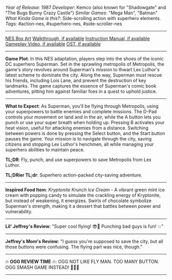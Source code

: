 *Year of Release*: 1987
*Developer*: Kemco (also known for "Shadowgate" and "The Bugs Bunny Crazy Castle")
*Similar Games*: "Mega Man", "Batman"
*What Kinda Game is this?*: Side-scrolling action with superhero elements.
*Tags:* #action-nes, #superhero-nes, #side-scroller-nes

---
[NES Box Art](https://www.google.com/search?tbm=isch&q=NES+Box+Art+Superman) 
[Walkthrough, if available](https://www.google.com/search?q=Walkthrough+NES+Superman)
[Instruction Manual, if available](https://www.google.com/search?q=NES+Instruction+Manual+Superman)
[Gameplay Video, if available](https://www.youtube.com/results?search_query=gameplay+NES+Superman) 
[OST, if available](https://www.youtube.com/results?search_query=gameplay+NES+Superman+OST)

- - -
**Game Plot**: In this NES adaptation, players step into the shoes of the iconic DC superhero Superman. Set in the sprawling metropolis of Metropolis, the game's story revolves around Superman's mission to thwart Lex Luthor's latest scheme to dominate the city. Along the way, Superman must rescue his friends, including Lois Lane, and prevent the destruction of key landmarks. The game captures the essence of Superman's comic book adventures, pitting him against familiar foes in a quest to uphold justice.

- - -
**What to Expect**: As Superman, you'll be flying through Metropolis, using your superpowers to battle enemies and complete missions. The D-Pad controls your movement on land and in the air, while the A button lets you punch or use your super breath when holding up. Pressing B activates your heat vision, useful for attacking enemies from a distance. Switching between powers is done by pressing the Select button, and the Start button pauses the game. Your mission is to navigate through the city, saving citizens and stopping Lex Luthor's henchmen, all while managing your superhero abilities to maintain peace.

**TL;DR**: Fly, punch, and use superpowers to save Metropolis from Lex Luthor.

**TL;DRier TL;dr**: Superhero action-packed city-saving adventure.

---
**Inspired Food Item**: *Kryptonite Krunch Ice Cream* - A vibrant green mint ice cream with popping candy to simulate the crackling energy of Kryptonite, but instead of weakening, it energizes. Swirls of chocolate symbolize Superman's strength, making it a dessert that battles between power and vulnerability.

---
**Lil' Jeffrey's Review**: "Super cool flying! 😎🚀 Punching bad guys is fun! 💥"

---
**Jeffrey's Mom's Review**: "I guess you're supposed to save the city, but all those buttons were confusing. The flying part was nice, though."

---
🔥 **OGG REVIEW TIME** 🔥: OGG NOT LIKE FLY MAN. TOO MANY BUTTON. OGG SMASH GAME INSTEAD! 🤬👊💥

---